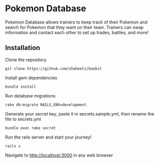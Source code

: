 # Pokemon Database
Pokemon Database allows trainers to keep track of their Pokemon and search for Pokemon that they want on their team.  Trainers can swap information and contact each other to set up trades, battles, and more!

Installation
---------------
Clone the repository
````
git clone https://github.com/shwheelz/bookit
````

Install gem dependencies
````
bundle install
````

Run database migrations
````
rake db:migrate RAILS_ENV=development
````

Generate your secret key, paste it in secrets.sample.yml, then rename the file to secrets.yml
````
bundle exec rake secret
````

Run the rails server and start your journey!
````
rails s
````

Navigate to <a href="http://localhost:3000">http://localhost:3000</a> in any web browser
